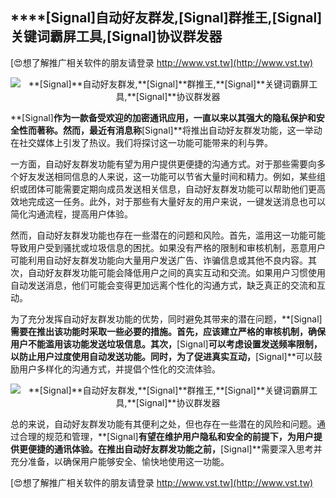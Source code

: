 ## ****[Signal]**自动好友群发,**[Signal]**群推王,**[Signal]**关键词霸屏工具,**[Signal]**协议群发器**

[😍想了解推广相关软件的朋友请登录 http://www.vst.tw](http://www.vst.tw)

 <center><img src="https://vst.tw/MP4/tuiguang/png/1.png" alt="**[Signal]**自动好友群发,**[Signal]**群推王,**[Signal]**关键词霸屏工具,**[Signal]**协议群发器"></center>

**[Signal]**作为一款备受欢迎的加密通讯应用，一直以来以其强大的隐私保护和安全性而著称。然而，最近有消息称**[Signal]**将推出自动好友群发功能，这一举动在社交媒体上引发了热议。我们将探讨这一功能可能带来的利与弊。

一方面，自动好友群发功能有望为用户提供更便捷的沟通方式。对于那些需要向多个好友发送相同信息的人来说，这一功能可以节省大量时间和精力。例如，某些组织或团体可能需要定期向成员发送相关信息，自动好友群发功能可以帮助他们更高效地完成这一任务。此外，对于那些有大量好友的用户来说，一键发送消息也可以简化沟通流程，提高用户体验。

然而，自动好友群发功能也存在一些潜在的问题和风险。首先，滥用这一功能可能导致用户受到骚扰或垃圾信息的困扰。如果没有严格的限制和审核机制，恶意用户可能利用自动好友群发功能向大量用户发送广告、诈骗信息或其他不良内容。其次，自动好友群发功能可能会降低用户之间的真实互动和交流。如果用户习惯使用自动发送消息，他们可能会变得更加远离个性化的沟通方式，缺乏真正的交流和互动。

为了充分发挥自动好友群发功能的优势，同时避免其带来的潜在问题，**[Signal]**需要在推出该功能时采取一些必要的措施。首先，应该建立严格的审核机制，确保用户不能滥用该功能发送垃圾信息。其次，**[Signal]**可以考虑设置发送频率限制，以防止用户过度使用自动发送功能。同时，为了促进真实互动，**[Signal]**可以鼓励用户多样化的沟通方式，并提倡个性化的交流体验。

 <center><img src="https://vst.tw/MP4/tuiguang/png/8.png" alt="**[Signal]**自动好友群发,**[Signal]**群推王,**[Signal]**关键词霸屏工具,**[Signal]**协议群发器"></center>

总的来说，自动好友群发功能有其便利之处，但也存在一些潜在的风险和问题。通过合理的规范和管理，**[Signal]**有望在维护用户隐私和安全的前提下，为用户提供更便捷的通讯体验。在推出自动好友群发功能之前，**[Signal]**需要深入思考并充分准备，以确保用户能够安全、愉快地使用这一功能。

[😍想了解推广相关软件的朋友请登录 http://www.vst.tw](http://www.vst.tw)



